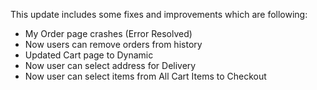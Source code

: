 This update includes some fixes and improvements which are following:
- My Order page crashes (Error Resolved)
- Now users can remove orders from history
- Updated Cart page to Dynamic
- Now user can select address for Delivery
- Now user can select items from All Cart Items to Checkout